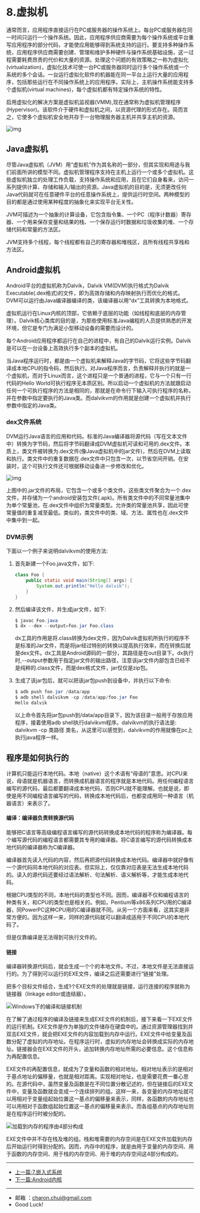 # 8.虚拟机

通常而言，应用程序直接运行在PC或服务器的操作系统上。每台PC或服务器在同一时间只运行一个操作系统。因此，应用程序供应商需要为每个操作系统或平台重写应用程序的部分代码，才能使应用能够得到系统支持的运行。要支持多种操作系统，应用程序供应商需要创建、管理和维护多种硬件与操作系统基础设施，这一过程需要耗费昂贵的代价和大量的资源。处理这个问题的有效策略之一称为虚拟化(virtualization)，虚拟化技术可使一台PC或服务器同时运行多个操作系统或一个系统的多个会话。一台运行虚拟化软件的机器能在同一平台上运行大量的应用程序，包括那些运行在不同操作系统上的应用程序。实际上，主机操作系统能支持多个虚拟机(virtual machines)，每个虚拟机都有特定操作系统的特性。 

启用虚拟化的解决方案是虚拟机监视器(VMM),现在通常称为虚拟机管理程序(Hypervisor)。该软件介于硬件和虚拟机之间，以资源代理的形式存在。简而言之，它使多个虚拟机安全地共存于一台物理服务器主机并共享主机的资源。



![img](https://raw.githubusercontent.com/CharonChui/Pictures/master/virtual_1.png?raw=true)



## Java虚拟机



尽管Java虚拟机（JVM）用“虚拟机”作为其名称的一部分，但其实现和用途与我们前面所讲的模型不同。虚拟机管理程序支持在主机上运行一个或多个虚拟机。这些虚拟机独立的处理工作负载，支持操作系统和应用，且在它们自身看来，访问一系列提供计算、存储和输入/输出的资源。Java虚拟机的目的是，无须更改任何Java代码就可在任意硬件平台的任意操作系统上，提供运行时空间。两种模型的目的都是通过使用某种程度的抽象化来实现平台无关性。       

JVM可描述为一个抽象的计算设备，它包含指令集、一个PC（程序计数器）寄存器、一个用来保存变量和结果的栈、一个保存运行时数据和垃圾收集的堆、一个存储代码和常量的方法区。 

JVM支持多个线程，每个线程都有自己的寄存器和堆栈区，且所有线程共享栈和方法区。



## Android虚拟机



Android平台的虚拟机称为Dalvik，Dalvik VM(DVM)执行格式为Dalvik Executable(.dex格式)的文件，即为高效存储和内存映射执行而优化的格式。DVM可以运行由Java编译器编译的类，该编译器以用“dx”工具转换为本地格式。

虚拟机运行在Linux内核的顶部，它依赖于底层的功能（如线程和底层的内存管理）。Dalvik核心类库的目的是，为那些使用标准Java编程的人员提供熟悉的开发环境，但它是专门为满足小型移动设备的需要而设计的。

每个Android应用程序都运行在自己的进程中，有自己的Dalvik运行实例。Dalvik是可以在一台设备上高效执行多个副本的虚拟机。 

当Java程序运行时，都是由一个虚拟机来解释Java的字节码，它将这些字节码翻译成本地CPU的指令码，然后执行。对Java程序而言，负责解释并执行的就是一个虚拟机，而对于Linux而言，这个进程只是一个普通的进程，它与一个只有一行代码的Hello World可执行程序无本质区别。所以启动一个虚拟机的方法就跟启动任何一个可执行程序的方法是相同的，那就是在命令行下输入可执行程序的名称，并在参数中指定要执行的Java类。而dalvikvm的作用就是创建一个虚拟机并执行参数中指定的Java类。



### dex文件系统

DVM运行Java语言的应用和代码。标准的Java编译器将源代码（写在文本文件中）转换为字节码，然后将字节码翻译成DVM虚拟机可读和可用的.dex文件。本质上，类文件被转换为.dex文件(像Java虚拟机中的jar文件)，然后在DVM上读取和执行。类文件中的重复数据在.dex文件中只包含一次，以节省空间开销。在安装时，这个可执行文件还可根据移动设备进一步修改和优化。



![img](https://raw.githubusercontent.com/CharonChui/Pictures/master/java_vs_dalvik.png?raw=true)

上图中的.jar文件的布局，它包含一个或多个类文件。这些类文件聚合为一个.dex文件，并存储为一个android安装包文件(.apk)。所有类文件中的不同常量池集中为单个常量池，在.dex文件中组织为常量类型。允许类的常量池共享，因此可使常量值的重复减至最低。类似的，类文件中的类、域、方法、属性也在.dex文件中集中到一起。



### DVM示例

下面以一个例子来说明dalvikvm的使用方法: 

1. 首先新建一个Foo.java文件，如下:  

    ```java
    class Foo {
        public static void main(String[] args) {
            System.out.println("Hello dalvik");
        }
    }
    ```

2. 然后编译该文件，并生成jar文件，如下: 

    ```java
    $ javac Foo.java
    $ dx --dex --output=foo.jar Foo.class
    ```

    dx工具的作用是将.class转换为dex文件，因为Dalvik虚拟机所执行的程序不是标准的Jar文件，而是将jar经过特别的转换以提高执行效率，而在转换后就是dex文件。dx工具是Android源码的一部分，其路径是在out目录下。dx执行时,--output参数用于指定jar文件的输出路径，注意该jar文件内部包含已经不是纯粹的.class文件，而是dex格式文件，jar仅仅是zip包。

3. 生成了该jar包后，就可以把该jar包push到设备中，并执行以下命令: 

    ```java
    $ adb push foo.jar /data/app
    $ adb shell dalvikvm -cp /data/app/foo.jar Foo
    Hello dalvik    
    ```

    以上命令首先将jar包push到/data/app目录下，因为该目录一般用于存放应用程序，接着使用adb shell执行dalvikvm程序。dalvikvm的执行语法是: dalvikvm -cp 类路径 类名，从这里可以感觉到，dalvikvm的作用就像在pc上执行java程序一样。

## 程序是如何执行的

计算机只能运行本地代码。本地（native）这个术语有“母语的”意思。对CPU来说，母语就是机器语言，而转换成机器语言的程序就是本地代码。用任何编程语言编写的源代码，最后都要翻译成本地代码，否则CPU就不能理解。也就是说，即使是用不同编程语言编写的代码，转换成本地代码后，也都变成用同一种语言（机器语言）来表示了。

#### 编译：编译器负责转换源代码

能够把C语言等高级编程语言编写的源代码转换成本地代码的程序称为编译器。每个编写源代码的编程语言都需要其专用的编译器。将C语言编写的源代码转换成本地代码的编译器称为C编译器。

编译器首先读入代码的内容，然后再把源代码转换成本地代码。编译器中就好像有一个源代码同本地代码的对应表。但实际上，仅仅靠对应表是无法生成本地代码的。读入的源代码还要经过语法解析、句法解析、语义解析等，才能生成本地代码。

根据CPU类型的不同，本地代码的类型也不同。因而，编译器不仅和编程语言的种类有关，和CPU的类型也是相关的。例如，Pentium等x86系列CPU用的C编译器，同PowerPC这种CPU用的C编译器就不同。从另一个方面来看，这其实是非常方便的。因为这样一来，同样的源代码就可以翻译成适用于不同CPU的本地代码了。

但是仅靠编译是无法得到可执行文件的。

#### 链接

编译器转换源代码后，就会生成一个个的本地文件。不过，本地文件是无法直接运行的。为了得到可以运行的EXE文件，编译之后还需要进行“链接”处理。

把多个目标文件结合，生成1个EXE文件的处理就是链接，运行连接的程序就称为链接器（linkage editor或连结器）。



![Windows下的编译和链接机制](https://raw.githubusercontent.com/CharonChui/Pictures/master/windows_compile_link.jpg?raw=true)        



在了解了通过程序的编译及链接来生成EXE文件的机制后，接下来看一下EXE文件的运行机制。EXE文件是作为单独的文件储存在硬盘中的。通过资源管理器找到并双击EXE文件，就会把EXE文件的内容加载到内存中运行。EXE文件中给变量及函数分配了虚拟的内存地址。在程序运行时，虚拟的内存地址会转换成实际的内存地址。链接器会在EXE文件的开头，追加转换内存地址所需的必要信息。这个信息称为再配置信息。



EXE文件的再配置信息，就成为了变量和函数的相对地址。相对地址表示的是相对于基点地址的偏移量，也就是相对距离。实现相对地址，也是需要花费一番心思的。在源代码中，虽然变量及函数是在不同位置分散记述的，但在链接后的EXE文件中，变量及函数就会变成一个连续排列的组。这样一来，各变量的内存地址就可以用相对于变量组起始位置这一基点的偏移量来表示，同样，各函数的内存地址也可以用相对于函数组起始位置这一基点的偏移量来表示。而各组基点的内存地址则是在程序运行时被分配的。

![加载到内存的程序由4部分构成](https://raw.githubusercontent.com/CharonChui/Pictures/master/progress_memory.jpg?raw=true)        

EXE文件中并不存在栈及堆的组。栈和堆需要的内存空间是在EXE文件加载到内存后开始运行时得到分配的。因而，内存中的程序，就是由用于变量的内存空间、用于函数的内存空间、用于栈的内存空间、用于堆的内存空间这4部分构成的。





---

- [上一篇:7.嵌入式系统](https://github.com/CharonChui/AndroidNote/blob/master/OperatingSystem/7.%E5%B5%8C%E5%85%A5%E5%BC%8F%E7%B3%BB%E7%BB%9F.md)
- [下一篇:Android内核](https://github.com/CharonChui/AndroidNote/tree/master/OperatingSystem/AndroidKernal)


---

- 邮箱 ：charon.chui@gmail.com  
- Good Luck! 
